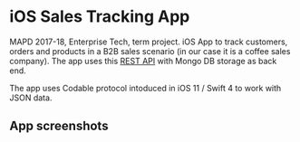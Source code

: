 # iOS Sales Tracking App

MAPD 2017-18, Enterprise Tech, term project. iOS App to track customers, orders and products in a B2B sales scenario (in our case it is a coffee sales company). The app uses this [REST API](https://github.com/deepstereo/mapd-project1-rest-api) with Mongo DB storage as back end.

The app uses Codable protocol intoduced in iOS 11 / Swift 4 to work with JSON data.

## App screenshots


